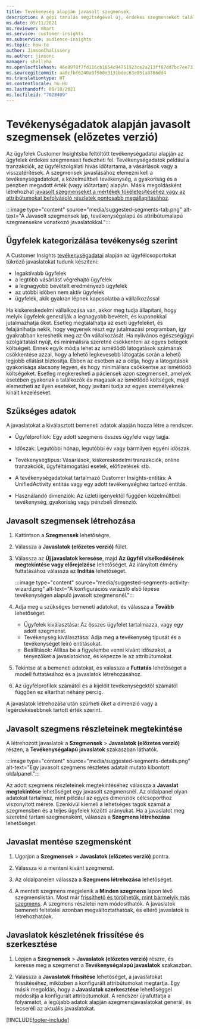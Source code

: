 ```yaml
---
title: Tevékenység alapján javasolt szegmensek.
description: A gépi tanulás segítségével új, érdekes szegmenseket találhat az ügyféltevékenység alapján.
ms.date: 05/11/2021
ms.reviewer: mhart
ms.service: customer-insights
ms.subservice: audience-insights
ms.topic: how-to
author: JimsonChalissery
ms.author: jimsonc
manager: shellyha
ms.openlocfilehash: 46e8970f7fd116cb1654c94751923ce2a213ff87dd7bc7ee731a62bbd0093513
ms.sourcegitcommit: aa0cfbf6240a9f560e3131bdec63e051a8786dd4
ms.translationtype: HT
ms.contentlocale: hu-HU
ms.lasthandoff: 08/10/2021
ms.locfileid: "7028409"
---
```

# <a name="suggested-segments-based-on-activity-data-preview"></a>Tevékenységadatok alapján javasolt szegmensek (előzetes verzió)

Az ügyfelek Customer Insightsba feltöltött tevékenységadatai alapján az ügyfelek érdekes szegmenseit fedezheti fel. Tevékenységadatok például a tranzakciók, az ügyfélszolgálati hívás időtartama, a vásárlások vagy a visszatérítések. A szegmensek javaslásához elemezni kell a tevékenységadatokat, a közelmúltbeli tevékenység, a gyakoriság és a pénzben megadott érték (vagy időtartam) alapján. Másik megoldásként létrehozhat [javasolt szegmenseket a mértékek tökéletesítéséhez vagy az attribútumokat befolyásoló részletek pontosabb megállapításához](suggested-segments.md).

:::image type="content" source="media/suggested-segments-tab.png" alt-text="A Javasolt szegmensek lap, tevékenységalapú és attribútumalapú szegmensekre vonatkozó javaslatokkal.":::

## <a name="categorize-customers-by-activity"></a>Ügyfelek kategorizálása tevékenység szerint

A Customer Insights [tevékenységadatai](activities.md) alapján az ügyfélcsoportokat tükröző javaslatokat tudunk készíteni:

- legaktívabb ügyfelek 
- a legtöbb vásárlást végrehajtó ügyfelek 
- a legnagyobb bevételt eredményező ügyfelek 
- az utóbbi időben nem aktív ügyfelek 
- ügyfelek, akik gyakran lépnek kapcsolatba a vállalkozással  

Ha kiskereskedelmi vállalkozása van, akkor meg tudja állapítani, hogy melyik ügyfelek generálják a legnagyobb bevételt, és kuponokkal jutalmazhatja őket. Esetleg megtalálhatja az eseti ügyfeleket, és felajánlhatja nekik, hogy vegyenek részt egy jutalmazási programban, így gyakrabban kereshetik meg az Ön vállalkozását.
Ha nyilvános egészségügyi szolgáltatást nyújt, és minimálisra szeretné csökkenteni az egyes betegek költségeit. Ennek egyik módja lehet az ismétlődő látogatások számának csökkentése azzal, hogy a lehető legkevesebb látogatás során a lehető legjobb ellátást biztosítja. Ebben az esetben az a célja, hogy a látogatások gyakorisága alacsony legyen, és hogy minimálisra csökkentse az ismétlődő költségeket. Esetleg megkeresheti a páciensek azon szegmenseit, amelyek esetében gyakoriak a találkozók és magasak az ismétlődő költségek, majd elemezheti az ilyen eseteket, hogy javítani tudja az egyes személyeknek kínált kezeléseket. 

## <a name="required-data"></a>Szükséges adatok

A javaslatokat a kiválasztott bemeneti adatok alapján hozza létre a rendszer. 

- Ügyfélprofilok: Egy adott szegmens összes ügyfele vagy tagja. 

- Időszak: Legutóbbi hónap, legutóbbi év vagy bármilyen egyéni időszak.

- Tevékenységtípus: Vásárlások, kiskereskedelmi tranzakciók, online tranzakciók, ügyféltámogatási esetek, előfizetések stb.  

- A tevékenységadatokat tartalmazó Customer Insights-entitás: A UnifiedActivity entitás vagy egy adott tevékenységhez tartozó entitás. 

- Használandó dimenziók: Az üzleti igényektől függően közelmúltbeli tevékenység, gyakoriság vagy pénzbeli dimenzió.

## <a name="generate-suggested-segments"></a>Javasolt szegmensek létrehozása

1. Kattintson a **Szegmensek** lehetőségre.

1. Válassza a **Javaslatok (előzetes verzió)** fület.

1. Válassza az **Új javaslatok keresése**, majd **Az ügyfél viselkedésének megtekintése vagy előrejelzése** lehetőséget. Az irányított élmény futtatásához válassza az **Indítás** lehetőséget.

   :::image type="content" source="media/suggested-segments-activity-wizard.png" alt-text="A konfigurációs varázsló első lépése tevékenységen alapuló javasolt szegmensnél.":::

1. Adja meg a szükséges bemeneti adatokat, és válassza a **Tovább** lehetőséget.

   - Ügyfelek kiválasztása: Az összes ügyfelet tartalmazza, vagy egy adott szegmenst.
   - Tevékenység kiválasztása: Adja meg a tevékenység típusát és a tevékenységet leíró entitásokat.
   - Beállítások: Állítsa be a figyelembe venni kívánt időszakot, a tényezőket a javaslatokhoz, és képezze le az attribútumokat.

1. Tekintse át a bemeneti adatokat, és válassza a **Futtatás** lehetőséget a modell futtatásához és a javaslatok létrehozásához.

1. Az ügyfélprofilok számától és a kijelölt tevékenységektől számától függően ez eltarthat néhány percig. 

A javaslatok létrehozása után szűrheti őket a dimenzió vagy a legérdekesebbnek tartott érték szerint. 

## <a name="view-details-of-a-suggested-segment"></a>Javasolt szegmens részleteinek megtekintése

A létrehozott javaslatok a **Szegmensek** > **Javaslatok (előzetes verzió)** részen, a **Tevékenységalapú javaslatok** szakaszban láthatók.

:::image type="content" source="media/suggested-segments-details.png" alt-text="Egy javasolt szegmens részletes adatait mutató kibontott oldalpanel.":::

Az adott szegmens részleteinek megtekintéséhez válassza a **Javaslat megtekintése** lehetőséget egy javasolt szegmensnél. Az oldalpanel olyan adatokat tartalmaz, mint például az egyes dimenziók célcsoporthoz viszonyított mérete. Ezenkívül kiemeli a lehetséges tagok számát a szegmensben és a teljes ügyfelek közötti arányukat. Ha a javaslatot meg szeretné tartani szegmensként, válassza a **Szegmens létrehozása** lehetőséget.    

## <a name="save-a-suggestion-as-a-segment"></a>Javaslat mentése szegmensként

1. Ugorjon a **Szegmensek** > **Javaslatok (előzetes verzió)** pontra.

1. Válassza ki a menteni kívánt szegmenst. 

1. Az oldalpanelen válassza a **Szegmens létrehozása** lehetőséget. 

1. A mentett szegmens megjelenik a **Minden szegmens** lapon lévő szegmenslistán. Most már [frissíthető és törölhetők, mint bármelyik más szegmens](segments.md). A szegmens részletei nem módosíthatók. A javaslatok bemeneti feltételei azonban megváltoztathatóak, és eltérő javaslatok is létrehozhatóak.

## <a name="refresh-or-edit-a-set-of-suggestions"></a>Javaslatok készletének frissítése és szerkesztése

1. Lépjen a **Szegmensek** > **Javaslatok (előzetes verzió)** részre, és keresse meg a szegmenst a **Tevékenységalapú javaslatok** szakaszban.

1. Válassza a **Javaslatok frissítése** lehetőséget, a javaslatokat frissítéséhez, miközben a konfigurált attribútumokat megtartja. Egy másik megoldás, hogy a **Javaslatok szerkesztése** lehetőséggel módosítja a konfigurált attribútumokat. A rendszer újrafuttatja a folyamatot, a legújabb adatok alapján szegmensjavaslatokat generál, és lecseréli az aktuális javaslatokat.

[!INCLUDE[footer-include](../includes/footer-banner.md)]
